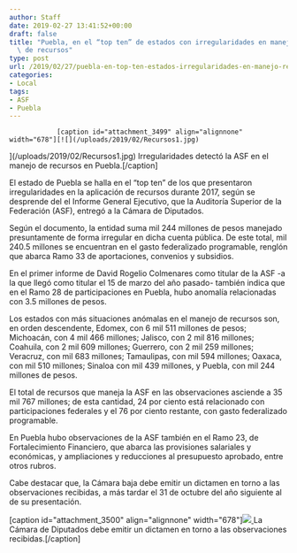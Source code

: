 ```yaml
---
author: Staff
date: 2019-02-27 13:41:52+00:00
draft: false
title: "Puebla, en el “top ten” de estados con irregularidades en manejo\
  \ de recursos"
type: post
url: /2019/02/27/puebla-en-top-ten-estados-irregularidades-en-manejo-recursos/
categories:
- Local
tags:
- ASF
- Puebla
---
```



				[caption id="attachment_3499" align="alignnone" width="678"][![](/uploads/2019/02/Recursos1.jpg)
](/uploads/2019/02/Recursos1.jpg) Irregularidades detectó la ASF en el manejo de recursos en Puebla.[/caption]

El estado de Puebla se halla en el “top ten” de los que presentaron irregularidades en la aplicación de recursos durante 2017, según se desprende del el Informe General Ejecutivo, que la Auditoría Superior de la Federación (ASF), entregó a la Cámara de Diputados.

Según el documento, la entidad suma mil 244 millones de pesos manejado presuntamente de forma irregular en dicha cuenta pública. De este total, mil 240.5 millones se encuentran en el gasto federalizado programable, renglón que abarca Ramo 33 de aportaciones, convenios y subsidios.

En el primer informe de David Rogelio Colmenares como titular de la ASF -a la que llegó como titular el 15 de marzo del año pasado- también indica que en el Ramo 28 de participaciones en Puebla, hubo anomalía relacionadas con 3.5 millones de pesos.

Los estados con más situaciones anómalas en el manejo de recursos son, en orden descendente, Edomex, con 6 mil 511 millones de pesos; Michoacán, con 4 mil 466 millones; Jalisco, con 2 mil 816 millones; Coahuila, con 2 mil 609 millones; Guerrero, con 2 mil 259 millones; Veracruz, con mil 683 millones; Tamaulipas, con mil 594 millones; Oaxaca, con mil 510 millones; Sinaloa con mil 439 millones, y Puebla, con mil 244 millones de pesos.

El total de recursos que maneja la ASF en las observaciones asciende a 35 mil 767 millones; de esta cantidad, 24 por ciento está relacionado con participaciones federales y el 76 por ciento restante, con gasto federalizado programable.

En Puebla hubo observaciones de la ASF también en el Ramo 23, de Fortalecimiento Financiero, que abarca las provisiones salariales y económicas, y ampliaciones y reducciones al presupuesto aprobado, entre otros rubros.

Cabe destacar que, la Cámara baja debe emitir un dictamen en torno a las observaciones recibidas, a más tardar el 31 de octubre del año siguiente al de su presentación.

[caption id="attachment_3500" align="alignnone" width="678"][![](/uploads/2019/02/Recursos2.jpg)
](/uploads/2019/02/Recursos2.jpg) La Cámara de Diputados debe emitir un dictamen en torno a las observaciones recibidas.[/caption]		
